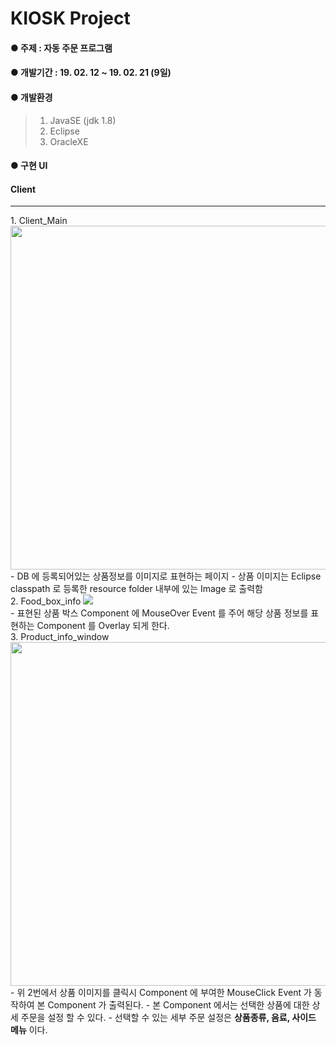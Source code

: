 # KIOSK Project
#### ● 주제 : 자동 주문 프로그램
#### ● 개발기간 : 19. 02. 12 ~ 19. 02. 21 (9일)
#### ● 개발환경
> 1) JavaSE (jdk 1.8)
> 2) Eclipse
> 3) OracleXE

#### ● 구현 UI
#### Client 
<hr/>
1. Client_Main
<img src="https://blogfiles.pstatic.net/MjAxOTA1MDJfMjUx/MDAxNTU2NzIzNzMwMjY5.WNKYUqHr6QekYk2byX1KVSl7Nb9b3dg_Ky2YNUAcz9gg.oWK-SOlnMrNSCRRL0VMNDaZUI_yhghKeovpJqWpOgAog.PNG.phh_92/Client_Main.png?type=w2" width="550px"/>
<br>
- DB 에 등록되어있는 상품정보를 이미지로 표현하는 페이지
- 상품 이미지는 Eclipse classpath 로 등록한 resource folder 내부에 있는 Image 로 출력함
<br>
2. Food_box_info
<img src="https://blogfiles.pstatic.net/MjAxOTA1MDJfODgg/MDAxNTU2NzI0NDIzMDQ2.SpH101HwkxlNyKNaNOVjA2EqFZjJR24wF4NW8HrvaXwg.VoHyGOb_qsRJUzKfBds0CiArdBFfvQ-dez0uQ3uyDWAg.PNG.phh_92/foodbox_product_info.png?type=w2"/>
<br>
- 표현된 상품 박스 Component 에 MouseOver Event 를 주어 해당 상품 정보를 표현하는 Component 를 Overlay 되게 한다.
<br>
3. Product_info_window
<img src="https://blogfiles.pstatic.net/MjAxOTA1MDJfODcg/MDAxNTU2NzIzNzMzMzA1.MOtN2_S7jyPm2s1sVXJOAp04uar7tb7r4Gs3xG60rJAg.yV6GJcKT1T0ExQ7KkLQV2xXUWDnzHwL7NUl1u2OATWAg.PNG.phh_92/selected_box.png?type=w2" width="550px"/>
<br>
- 위 2번에서 상품 이미지를 클릭시 Component 에 부여한 MouseClick Event 가 동작하여 본 Component 가 출력된다.
- 본 Component 에서는 선택한 상품에 대한 상세 주문을 설정 할 수 있다.
- 선택할 수 있는 세부 주문 설정은 <b>상품종류, 음료, 사이드 메뉴</b> 이다.
<br>

